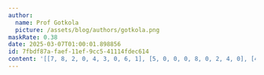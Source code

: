 ```yaml
---
author:
  name: Prof Gotkola
  picture: /assets/blog/authors/gotkola.png
maskRate: 0.38
date: 2025-03-07T01:00:01.898856
id: 7fbdf87a-faef-11ef-9cc5-41114fdec614
content: '[[7, 8, 2, 0, 4, 3, 0, 6, 1], [5, 0, 0, 0, 8, 0, 2, 4, 0], [4, 1, 9, 0, 0, 2, 5, 3, 8], [0, 2, 0, 8, 6, 7, 0, 1, 9], [9, 7, 0, 1, 3, 4, 0, 2, 0], [0, 4, 0, 2, 0, 0, 6, 7, 3], [1, 0, 0, 3, 2, 8, 7, 9, 0], [6, 0, 0, 0, 1, 5, 3, 8, 0], [2, 0, 8, 0, 9, 6, 1, 0, 0]]'
---
```


